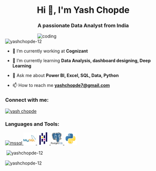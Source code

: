 <h1 align="center">Hi 👋, I'm Yash Chopde</h1>
<h3 align="center">A passionate Data Analyst from India</h3>
<img align="right" alt="coding" width="400" src"https://raw.githubusercontent.com/TheDudeThatCode/TheDudeThatCode/master/Assets/Designer.gif">
<p align="left"> <img src="https://komarev.com/ghpvc/?username=yashchopde-12&label=Profile%20views&color=0e75b6&style=flat" alt="yashchopde-12" /> </p>

- 🔭 I’m currently working at **Cognizant**

- 🌱 I’m currently learning **Data Analysis, dashboard designing, Deep Learning**

- 💬 Ask me about **Power BI, Excel, SQL, Data, Python**

- 📫 How to reach me **yashchopde7@gmail.com**

<h3 align="left">Connect with me:</h3>
<p align="left">
<a href="https://linkedin.com/in/yash chopde" target="blank"><img align="center" src="https://raw.githubusercontent.com/rahuldkjain/github-profile-readme-generator/master/src/images/icons/Social/linked-in-alt.svg" alt="yash chopde" height="30" width="40" /></a>
</p>

<h3 align="left">Languages and Tools:</h3>
<p align="left"> <a href="https://www.microsoft.com/en-us/sql-server" target="_blank" rel="noreferrer"> <img src="https://www.svgrepo.com/show/303229/microsoft-sql-server-logo.svg" alt="mssql" width="40" height="40"/> </a> <a href="https://www.mysql.com/" target="_blank" rel="noreferrer"> <img src="https://raw.githubusercontent.com/devicons/devicon/master/icons/mysql/mysql-original-wordmark.svg" alt="mysql" width="40" height="40"/> </a> <a href="https://pandas.pydata.org/" target="_blank" rel="noreferrer"> <img src="https://raw.githubusercontent.com/devicons/devicon/2ae2a900d2f041da66e950e4d48052658d850630/icons/pandas/pandas-original.svg" alt="pandas" width="40" height="40"/> </a> <a href="https://www.postgresql.org" target="_blank" rel="noreferrer"> <img src="https://raw.githubusercontent.com/devicons/devicon/master/icons/postgresql/postgresql-original-wordmark.svg" alt="postgresql" width="40" height="40"/> </a> <a href="https://www.python.org" target="_blank" rel="noreferrer"> <img src="https://raw.githubusercontent.com/devicons/devicon/master/icons/python/python-original.svg" alt="python" width="40" height="40"/> </a> </p>

<p>&nbsp;<img align="center" src="https://github-readme-stats.vercel.app/api?username=yashchopde-12&show_icons=true&locale=en" alt="yashchopde-12" /></p>

<p><img align="center" src="https://github-readme-streak-stats.herokuapp.com/?user=yashchopde-12&" alt="yashchopde-12" /></p>
